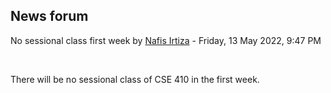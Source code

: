 <h2>News forum</h2><a href="https://moodle.cse.buet.ac.bd/user/view.php?id=1532&course=707"></a>
No sessional class first week
by <a href="https://moodle.cse.buet.ac.bd/user/view.php?id=1532&course=707">Nafis Irtiza</a> - Friday, 13 May 2022, 9:47 PM


 

There will be no sessional class of CSE 410 in the first week. 







